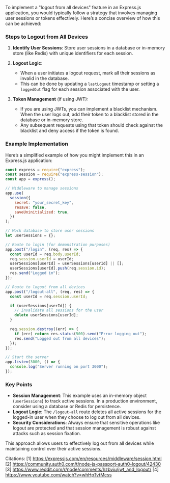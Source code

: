 To implement a "logout from all devices" feature in an Express.js application, you would typically follow a strategy that
involves managing user sessions or tokens effectively. Here’s a concise overview of how this can be achieved:

### Steps to Logout from All Devices

1. **Identify User Sessions**: Store user sessions in a database or in-memory store (like Redis) with unique identifiers for
   each session.

2. **Logout Logic**:

   - When a user initiates a logout request, mark all their sessions as invalid in the database.
   - This can be done by updating a `lastLogout` timestamp or setting a `loggedOut` flag for each session associated with the
     user.

3. **Token Management** (if using JWT):
   - If you are using JWTs, you can implement a blacklist mechanism. When the user logs out, add their token to a blacklist
     stored in the database or in-memory store.
   - Any subsequent requests using that token should check against the blacklist and deny access if the token is found.

### Example Implementation

Here’s a simplified example of how you might implement this in an Express.js application:

```javascript
const express = require("express");
const session = require("express-session");
const app = express();

// Middleware to manage sessions
app.use(
  session({
    secret: "your_secret_key",
    resave: false,
    saveUninitialized: true,
  })
);

// Mock database to store user sessions
let userSessions = {};

// Route to login (for demonstration purposes)
app.post("/login", (req, res) => {
  const userId = req.body.userId;
  req.session.userId = userId;
  userSessions[userId] = userSessions[userId] || [];
  userSessions[userId].push(req.session.id);
  res.send("Logged in");
});

// Route to logout from all devices
app.post("/logout-all", (req, res) => {
  const userId = req.session.userId;

  if (userSessions[userId]) {
    // Invalidate all sessions for the user
    delete userSessions[userId];
  }

  req.session.destroy((err) => {
    if (err) return res.status(500).send("Error logging out");
    res.send("Logged out from all devices");
  });
});

// Start the server
app.listen(3000, () => {
  console.log("Server running on port 3000");
});
```

### Key Points

- **Session Management**: This example uses an in-memory object (`userSessions`) to track active sessions. In a production
  environment, consider using a database or Redis for persistence.
- **Logout Logic**: The `/logout-all` route deletes all active sessions for the logged-in user when they choose to log out
  from all devices.
- **Security Considerations**: Always ensure that sensitive operations like logout are protected and that session management
  is robust against attacks such as session fixation.

This approach allows users to effectively log out from all devices while maintaining control over their active sessions.

Citations: [1] https://expressjs.com/en/resources/middleware/session.html [2]
https://community.auth0.com/t/node-js-passport-auth0-logout/42430 [3]
https://www.reddit.com/r/node/comments/hzbviu/jwt_and_logout/ [4] https://www.youtube.com/watch?v=whHpTvtMcss
